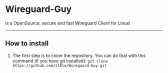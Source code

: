 # Wireguard-Guy
Is a OpenSource, secure and fast Wireguard Client for Linux!

---------------------------------------------

## How to install

1. The first step is to clone the repository. You can do that with this command (if you have git installed):
```git clone https://github.com/zlElo/Wireguard-Guy.git```
